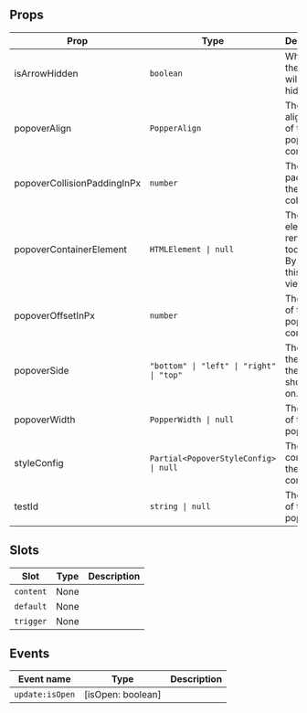 <!-- This file is automatically generated, do not edit manually. -->


## Props

| Prop | Type | Description | Default |
| ---- | ---- | ----------- | ------- |
| isArrowHidden | `boolean` | When true, the arrow will be hidden. | `false` |
| popoverAlign | `PopperAlign` | The alignment of the popper content. | `"center"` |
| popoverCollisionPaddingInPx | `number` | The padding of the popper collision. | `10` |
| popoverContainerElement | `HTMLElement \| null` | The element to render the tooltip in. By default this is the viewport | `null` |
| popoverOffsetInPx | `number` | The offset of the popper content. | `10` |
| popoverSide | `"bottom" \| "left" \| "right" \| "top"` | The side of the trigger the tooltip should be on. | `"bottom"` |
| popoverWidth | `PopperWidth \| null` | The width of the popper. | `null` |
| styleConfig | `Partial<PopoverStyleConfig> \| null` | The style config of the component. | `null` |
| testId | `string \| null` | The test id of the popover. | `null` |


## Slots

| Slot | Type | Description |
| --------- | ---- | ----------- |
| `content` | None |  |
| `default` | None |  |
| `trigger` | None |  |


## Events

| Event name | Type | Description |
| ---------- | ---- | ----------- |
| `update:isOpen` | [isOpen: boolean] |  |

